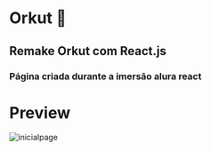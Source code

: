 # Orkut :tada:
## Remake Orkut com React.js

### Página criada durante a imersão alura react

# Preview

![inicialpage](https://user-images.githubusercontent.com/49458473/126048266-38f05ac0-c8c5-46f5-b360-15f40b025b7a.png)

